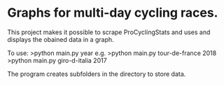 # Graphs for multi-day cycling races.
This project makes it possible to scrape ProCyclingStats and uses and displays the obained data in a graph.

To use:
\>python main.py <race-name> year
e.g.
\>python main.py tour-de-france 2018
\>python main.py giro-d-italia 2017

The program creates subfolders in the directory to store data.
